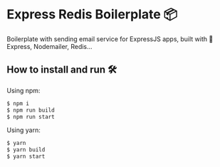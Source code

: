 # Express Redis Boilerplate 📦

Boilerplate with sending email service for ExpressJS apps, built with 💚 Express, Nodemailer, Redis...

## How to install and run 🛠
Using npm:
```bash
$ npm i
$ npm run build
$ npm run start
```

Using yarn:

```bash
$ yarn
$ yarn build
$ yarn start
```
